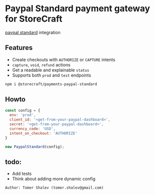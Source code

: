 # Paypal Standard payment gateway for **StoreCraft**

[paypal standard](https://developer.paypal.com/docs/checkout/standard/) integration

## Features
- Create checkouts with `AUTHORIZE` or `CAPTURE` intents
- `capture`, `void`, `refund` actions
- Get a readable and explainable `status`
- Supports both `prod` and `test` endpoints

```bash
npm i @storecraft/payments-paypal-standard
```

## Howto

```js
const config = {
  env: 'prod',
  client_id: '<get-from-your-paypal-dashboard>',
  secret: '<get-from-your-paypal-dashboard>',
  currency_code: 'USD',
  intent_on_checkout: 'AUTHORIZE'
}

new PaypalStandard(config);
```


## todo:
- Add tests
- Think about adding more dynamic config 

```text
Author: Tomer Shalev (tomer.shalev@gmail.com)
```